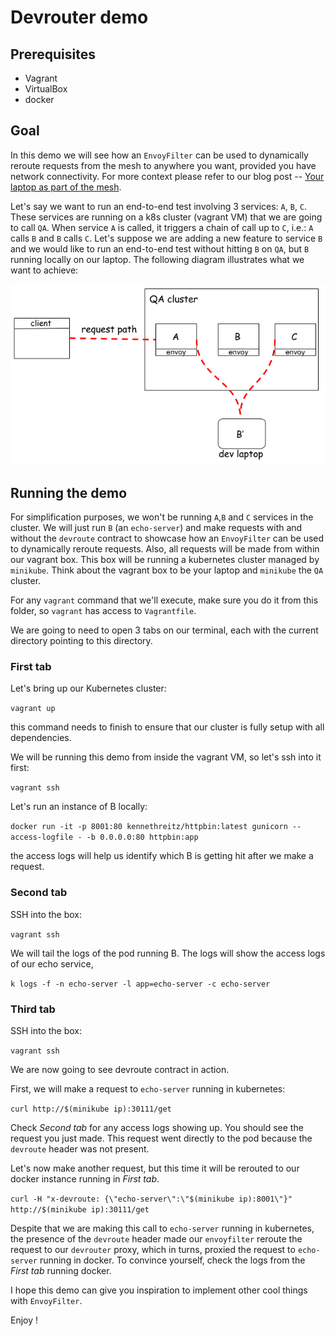 # Devrouter demo

## Prerequisites

* Vagrant
* VirtualBox
* docker

## Goal

In this demo we will see how an `EnvoyFilter` can be used to dynamically 
reroute requests from the mesh to anywhere you want, provided you have network
connectivity. For more context please refer to our blog post -- [Your laptop as part of the 
mesh](https://medium.com/omio-engineering/your-laptop-as-part-of-the-service-mesh-bd3929dab959).

Let's say we want to run an end-to-end test involving 3 services: `A`, `B`, `C`. These services
are running on a k8s cluster (vagrant VM) that we are going to call `QA`. When service `A` is called, 
it triggers a chain of call up to `C`, i.e.: `A` calls `B` and `B` calls `C`. Let's suppose we are adding a new 
feature to service `B` and we would like to run an end-to-end test without hitting `B` on `QA`, but 
`B` running locally on our laptop. The following diagram illustrates what we want to achieve: 

![Alt text](./devroute_diagram.png "")

## Running the demo

For simplification purposes, we won't be running `A`,`B` and `C` services in the cluster. 
We will just run `B` (an `echo-server`) and make requests with and without the `devroute` contract to showcase
how an `EnvoyFilter` can be used to dynamically reroute requests. Also, all requests will be made 
from within our vagrant box. This box will be running a kubernetes cluster managed by `minikube`. Think about the vagrant box to be your laptop and `minikube` the `QA` cluster. 

For any `vagrant` command that we'll execute, make sure you do it from this folder, so `vagrant` 
has access to `Vagrantfile`. 

We are going to need to open 3 tabs on our terminal, each with the current directory pointing to this 
directory.

### First tab

Let's bring up our Kubernetes cluster:

`vagrant up`

this command needs to finish to ensure that our cluster is fully setup with all dependencies.

We will be running this demo from inside the vagrant VM, so let's ssh into it first:

`vagrant ssh`

Let's run an instance of B locally:

`docker run -it -p 8001:80 kennethreitz/httpbin:latest gunicorn --access-logfile - -b 0.0.0.0:80 httpbin:app`

the access logs will help us identify which B is getting hit after we make a request. 

### Second tab

SSH into the box:

`vagrant ssh`

We will tail the logs of the pod running B. The logs will show the access logs of our echo service,

`k logs -f -n echo-server -l app=echo-server -c echo-server`

### Third tab

SSH into the box:

`vagrant ssh`

We are now going to see devroute contract in action. 

First, we will make a request to `echo-server` running in kubernetes:

`curl http://$(minikube ip):30111/get`

Check _Second tab_ for any access logs showing up. You should see the request you just made.
This request went directly to the pod because the `devroute` header was not present.

Let's now make another request, but this time it will be rerouted to our docker instance 
running in _First tab_.

`curl -H "x-devroute: {\"echo-server\":\"$(minikube ip):8001\"}" http://$(minikube ip):30111/get`

Despite that we are making this call to `echo-server` running in kubernetes, the presence of the 
`devroute` header made our `envoyfilter` reroute the request to our `devrouter` proxy, which in turns, 
proxied the request to `echo-server` running in docker. To convince yourself, check the logs from 
the _First tab_ running docker.

I hope this demo can give you inspiration to implement other cool things with `EnvoyFilter`.

Enjoy !

















